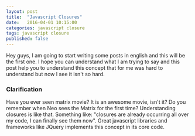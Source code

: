 ```yaml
---
layout: post
title:  "Javascript Closures"
date:   2016-04-01 10:15:00
categories: javascript closure
tags: javascript closure
published: false
---
```


Hey guys, I am going to start writing some posts in english and this will be the first one. I hope you can understand what I am trying to say and this post help you to understand this concept that for me was hard to understand but now I see it isn't so hard. 

### Clarification

Have you ever seen matrix movie? It is an awesome movie, isn't it? Do you remember when Neo sees the Matrix for the first time? Understanding closures is like that. Something like: "closures are already occurring all over my code, I can finally see them now". Great javascript libraries and frameworks like JQuery implements this concept in its core code. 



